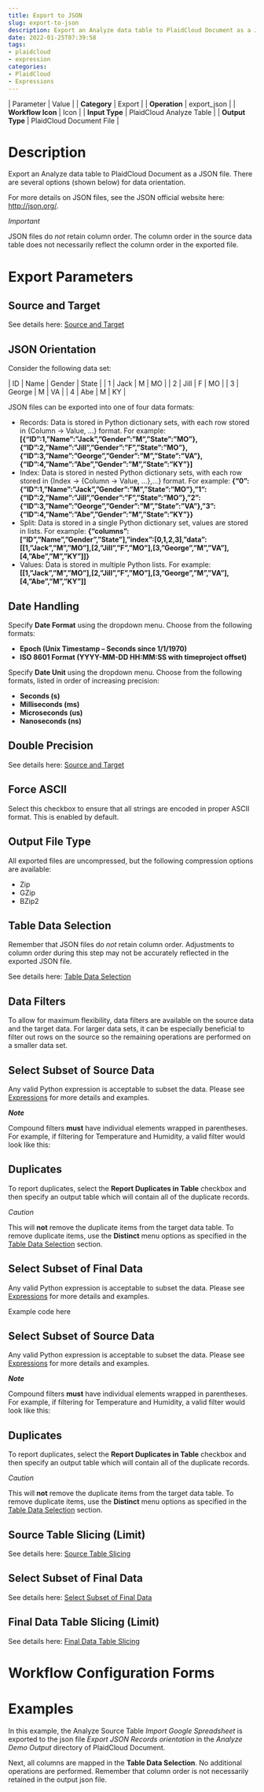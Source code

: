 ```yaml
---
title: Export to JSON
slug: export-to-json
description: Export an Analyze data table to PlaidCloud Document as a JSON file
date: 2022-01-25T07:39:58
tags:
- plaidcloud
- expression
categories:
- PlaidCloud
- Expressions
---
```





| Parameter | Value |
| **Category** | Export |
| **Operation** | export\_json |
| **Workflow Icon** | Icon |
| **Input Type** | PlaidCloud Analyze Table |
| **Output Type** | PlaidCloud Document File |

# Description


Export an Analyze data table to PlaidCloud Document as a JSON file. There are several options (shown below) for data orientation.



For more details on JSON files, see the JSON official website here: <http://json.org/>.


*Important*


JSON files do *not* retain column order. The column order in the source data table does not necessarily reflect the column order in the exported file.



# Export Parameters


## Source and Target


See details here: [Source and Target](https://plaidcloud.com/docs/plaidcloud/workflows/transforms/common_features#source-and-target)



## JSON Orientation


Consider the following data set:




| ID | Name | Gender | State |
| 1 | Jack | M | MO |
| 2 | Jill | F | MO |
| 3 | George | M | VA |
| 4 | Abe | M | KY |

JSON files can be exported into one of four data formats:


* Records: Data is stored in Python dictionary sets, with each row stored in {Column -> Value, …} format. For example: **[{“ID”:1,”Name”:”Jack”,”Gender”:”M”,”State”:”MO”},{“ID”:2,”Name”:”Jill”,”Gender”:”F”,”State”:”MO”},{“ID”:3,”Name”:”George”,”Gender”:”M”,”State”:”VA”},{“ID”:4,”Name”:”Abe”,”Gender”:”M”,”State”:”KY”}]**
* Index: Data is stored in nested Python dictionary sets, with each row stored in {Index -> {Column -> Value, …},…} format. For example: **{“0”:{“ID”:1,”Name”:”Jack”,”Gender”:”M”,”State”:”MO”},”1”:{“ID”:2,”Name”:”Jill”,”Gender”:”F”,”State”:”MO”},”2”:{“ID”:3,”Name”:”George”,”Gender”:”M”,”State”:”VA”},”3”:{“ID”:4,”Name”:”Abe”,”Gender”:”M”,”State”:”KY”}}**
* Split: Data is stored in a single Python dictionary set, values are stored in lists. For example: **{“columns”:[“ID”,”Name”,”Gender”,”State”],”index”:[0,1,2,3],”data”:[[1,”Jack”,”M”,”MO”],[2,”Jill”,”F”,”MO”],[3,”George”,”M”,”VA”],[4,”Abe”,”M”,”KY”]]}**
* Values: Data is stored in multiple Python lists. For example: **[[1,”Jack”,”M”,”MO”],[2,”Jill”,”F”,”MO”],[3,”George”,”M”,”VA”],[4,”Abe”,”M”,”KY”]]**


## Date Handling


Specify **Date Format** using the dropdown menu. Choose from the following formats:


* **Epoch (Unix Timestamp – Seconds since 1/1/1970)**
* **ISO 8601 Format (YYYY-MM-DD HH:MM:SS with timeproject offset)**

Specify **Date Unit** using the dropdown menu. Choose from the following formats, listed in order of increasing precision:


* **Seconds (s)**
* **Milliseconds (ms)**
* **Microseconds (us)**
* **Nanoseconds (ns)**


## Double Precision


See details here: [Source and Target](https://plaidcloud.com/docs/plaidcloud/workflows/transforms/common_features#double-precision)



## Force ASCII


Select this checkbox to ensure that all strings are encoded in proper ASCII format. This is enabled by default.



## Output File Type


All exported files are uncompressed, but the following compression options are available:


* Zip
* GZip
* BZip2


## Table Data Selection


Remember that JSON files do *not* retain column order. Adjustments to column order during this step may not be accurately reflected in the exported JSON file.


See details here: [Table Data Selection](https://plaidcloud.com/docs/plaidcloud/workflows/transforms/common_features#table-data-selection)



## Data Filters


To allow for maximum flexibility, data filters are available on the source data and the target data. For larger data sets, it can be especially beneficial to filter out rows on the source so the remaining operations are performed on a smaller data set.



## Select Subset of Source Data


Any valid Python expression is acceptable to subset the data. Please see [Expressions](https://plaidcloud.com/docs/plaidcloud/workflows/index#expressions) for more details and examples.


***Note***


Compound filters **must** have individual elements wrapped in parentheses. For example, if filtering for Temperature and Humidity, a valid filter would look like this:



## Duplicates


To report duplicates, select the **Report Duplicates in Table** checkbox and then specify an output table which will contain all of the duplicate records.



*Caution*


This will **not** remove the duplicate items from the target data table. To remove duplicate items, use the **Distinct** menu options as specified in the [Table Data Selection](../transforms/common\_features#table-data-selection) section.



## Select Subset of Final Data


Any valid Python expression is acceptable to subset the data. Please see [Expressions](https://plaidcloud.com/docs/plaidcloud/workflows/index#expressions) for more details and examples.


Example code here



## Select Subset of Source Data


Any valid Python expression is acceptable to subset the data. Please see [Expressions](https://plaidcloud.com/docs/plaidcloud/workflows/index#expressions) for more details and examples.


***Note***


Compound filters **must** have individual elements wrapped in parentheses. For example, if filtering for Temperature and Humidity, a valid filter would look like this:



## Duplicates


To report duplicates, select the **Report Duplicates in Table** checkbox and then specify an output table which will contain all of the duplicate records.



*Caution*


This will **not** remove the duplicate items from the target data table. To remove duplicate items, use the **Distinct** menu options as specified in the [Table Data Selection](../transforms/common\_features#table-data-selection) section.



## Source Table Slicing (Limit)


See details here: [Source Table Slicing](https://plaidcloud.com/docs/plaidcloud/workflows/transforms/common_features#source-table-slicing-limit)



## Select Subset of Final Data


See details here: [Select Subset of Final Data](https://plaidcloud.com/docs/plaidcloud/workflows/transforms/common_features#select-subset-of-final-data)



## Final Data Table Slicing (Limit)


See details here: [Final Data Table Slicing](https://plaidcloud.com/docs/plaidcloud/workflows/transforms/common_features#final-data-table-slicing-limit)



# Workflow Configuration Forms



# Examples


In this example, the Analyze Source Table *Import Google Spreadsheet* is exported to the json file *Export JSON Records orientation* in the *Analyze Demo Output* directory of PlaidCloud Document.


Next, all columns are mapped in the **Table Data Selection**. No additional operations are performed. Remember that column order is not necessarily retained in the output json file.

